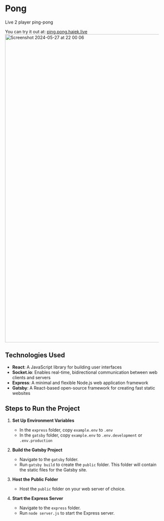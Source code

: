 # Pong
Live 2 player ping-pong 

You can try it out at: [ping.pong.hajek.live](http://ping.pong.hajek.live)
<img width="1005" alt="Screenshot 2024-05-27 at 22 00 06" src="https://github.com/matyash12/pong/assets/93146910/85577b73-acc2-4387-ae25-125283de973c">




## Technologies Used
- **React**: A JavaScript library for building user interfaces
- **Socket.io**: Enables real-time, bidirectional communication between web clients and servers
- **Express**: A minimal and flexible Node.js web application framework
- **Gatsby**: A React-based open-source framework for creating fast static websites

## Steps to Run the Project

1. **Set Up Environment Variables**
   - In the `express` folder, copy `example.env` to `.env`
   - In the `gatsby` folder, copy `example.env` to `.env.development` or `.env.production`

2. **Build the Gatsby Project**
   - Navigate to the `gatsby` folder.
   - Run `gatsby build` to create the `public` folder. This folder will contain the static files for the Gatsby site.
   
3. **Host the Public Folder**
   - Host the `public` folder on your web server of choice.

4. **Start the Express Server**
   - Navigate to the `express` folder.
   - Run `node server.js` to start the Express server.

